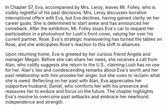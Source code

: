 In Chapter 57, Eva, accompanied by Mrs. Leroy, leaves Mr. Folley, who is visibly regretful of his past decisions. Mrs. Leroy discusses lucrative international offers with Eva, but Eva declines, having gained clarity on her career goals. She is determined to start anew and has announced her comeback. After the exhibition, Mr. Folley stops Eva's car to request her participation in a photoshoot for Lush's front cover, valuing her over his current partner, Rose. Eva's strategic maneuvering has turned the tables on Rose, and she anticipates Rose's reaction to this shift in alliances.

Upon returning home, Eva is greeted by her curious friend Angela and manager Megan. Before she can share her news, she receives a call from Alan, who coldly suggests she return to the U.S., claiming Lush has no use for her. Alan's lies and condescending remarks about Eva's worth and her past relationship with him provoke her anger, but she vows to reclaim what she is owed. Reflecting on her past with Alan, Eva appreciates her supportive husband, Daniel, who comforts her with his presence and reassures her to endure and focus on the future. The chapter highlights Eva's resolve to overcome past setbacks and embrace her newfound independence and strength.